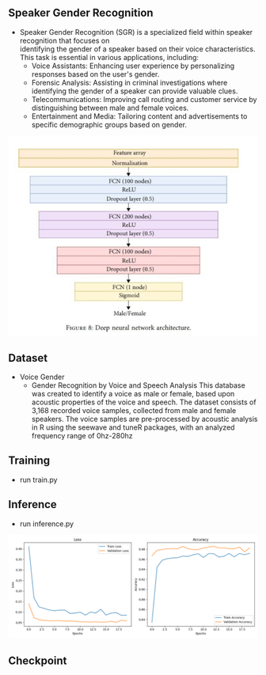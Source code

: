## Speaker Gender Recognition
- Speaker Gender Recognition (SGR) is a specialized field within speaker recognition that focuses on  
  identifying the gender of a speaker based on their voice characteristics. This task is essential in various applications, including:
    - Voice Assistants: Enhancing user experience by personalizing responses based on the user's gender.
    - Forensic Analysis: Assisting in criminal investigations where identifying the gender of a speaker can 
      provide valuable clues.
    - Telecommunications: Improving call routing and customer service by distinguishing between male and 
      female voices.
    - Entertainment and Media: Tailoring content and advertisements to specific demographic groups based on 
      gender.


![Model](media/model.jpg)

## Dataset 
- Voice Gender
  - Gender Recognition by Voice and Speech Analysis
    This database was created to identify a voice as male or female, based upon acoustic properties of the voice and speech. The dataset consists of 3,168 recorded voice samples, collected from male and female speakers. The voice samples are pre-processed by acoustic analysis in R using the seewave and tuneR packages, with an analyzed frequency range of 0hz-280hz

## Training 
- run train.py

## Inference
- run inference.py

![Training Plot](media/training_plot.png)

## Checkpoint
 
